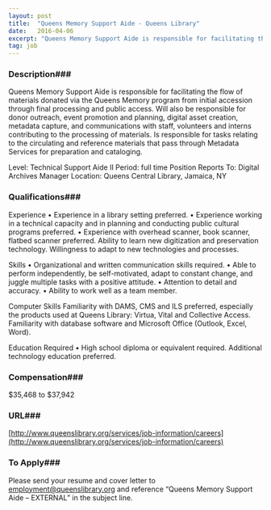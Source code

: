 ```yaml
---
layout: post
title:  "Queens Memory Support Aide - Queens Library"
date:   2016-04-06
excerpt: "Queens Memory Support Aide is responsible for facilitating the flow of materials donated via the Queens Memory program from initial accession through final processing and public access. Will also be responsible for donor outreach, event promotion and planning, digital asset creation, metadata capture, and communications with staff, volunteers and interns..."
tag: job
---
```


### Description###

Queens Memory Support Aide is responsible for facilitating the flow of materials donated via the Queens Memory program from initial accession through final processing and public access. Will also be responsible for donor outreach, event promotion and planning, digital asset creation, metadata capture, and communications with staff, volunteers and interns contributing to the processing of materials.  Is responsible for tasks relating to the circulating and reference materials that pass through Metadata Services for preparation and cataloging. 


Level: Technical Support Aide II
Period: full time
Position Reports To: Digital Archives Manager
Location: Queens Central Library, Jamaica, NY




### Qualifications###

Experience
• Experience in a library setting preferred.
• Experience working in a technical capacity and in planning and conducting public cultural programs preferred.
• Experience with overhead scanner, book scanner, flatbed scanner preferred. Ability to learn new digitization and preservation technology. Willingness to adapt to new technologies and processes.

Skills
• Organizational and written communication skills required.
• Able to perform independently, be self-motivated, adapt to constant change, and juggle multiple tasks with a positive attitude.
• Attention to detail and accuracy.
• Ability to work well as a team member.

Computer Skills
Familiarity with DAMS, CMS and ILS preferred, especially the products used at Queens Library: Virtua, Vital and Collective Access. Familiarity with database software and Microsoft Office (Outlook, Excel, Word).

Education Required
• High school diploma or equivalent required. Additional technology education preferred.



### Compensation###

$35,468 to $37,942




### URL###

[http://www.queenslibrary.org/services/job-information/careers](http://www.queenslibrary.org/services/job-information/careers)

### To Apply###

Please send your resume and cover letter to employment@queenslibrary.org and reference “Queens Memory Support Aide – EXTERNAL” in the subject line. 





